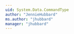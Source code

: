 ```yaml
---
uid: System.Data.CommandType
author: "JennieHubbard"
ms.author: "jhubbard"
manager: "jhubbard"
---
```

